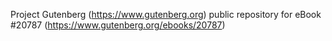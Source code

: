 Project Gutenberg (https://www.gutenberg.org) public repository for eBook #20787 (https://www.gutenberg.org/ebooks/20787)
